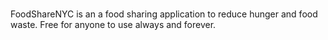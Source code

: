 # 

FoodShareNYC is an a food sharing application to reduce hunger and food waste. Free for anyone to use always and forever.
